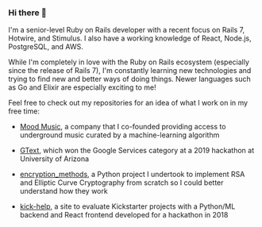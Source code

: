 ### Hi there 👋

I'm a senior-level Ruby on Rails developer with a recent focus on Rails 7, Hotwire, and Stimulus. I also have a working knowledge of React, Node.js, PostgreSQL, and AWS.

While I'm completely in love with the Ruby on Rails ecosystem (especially since the release of Rails 7), I'm constantly learning new technologies and trying to find new and better ways of doing things. Newer languages such as Go and Elixir are especially exciting to me!

Feel free to check out my repositories for an idea of what I work on in my free time:

- [Mood Music](https://github.com/MoodIndustries), a company that I co-founded providing access to underground music curated by a machine-learning algorithm
  
- [GText](https://github.com/whoislewys/GText), which won the Google Services category at a 2019 hackathon at University of Arizona
  
- [encryption_methods](https://github.com/SamRond/encryption_methods), a Python project I undertook to implement RSA and Elliptic Curve Cryptography from scratch so I could better understand how they work
  
- [kick-help](https://github.com/whoislewys/kick-help), a site to evaluate Kickstarter projects with a Python/ML backend and React frontend developed for a hackathon in 2018
